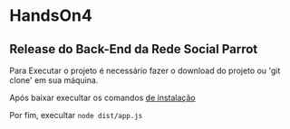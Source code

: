 # HandsOn4

## Release do Back-End da Rede Social Parrot

Para Executar o projeto é necessário fazer o download do projeto ou 'git clone' em sua máquina.

Após baixar execultar os comandos <a href="https://github.com/Hellimateas/HandsOn4/blob/hellimateas/instalacao.md"> de instalação</a>

Por fim, execultar `node dist/app.js`
